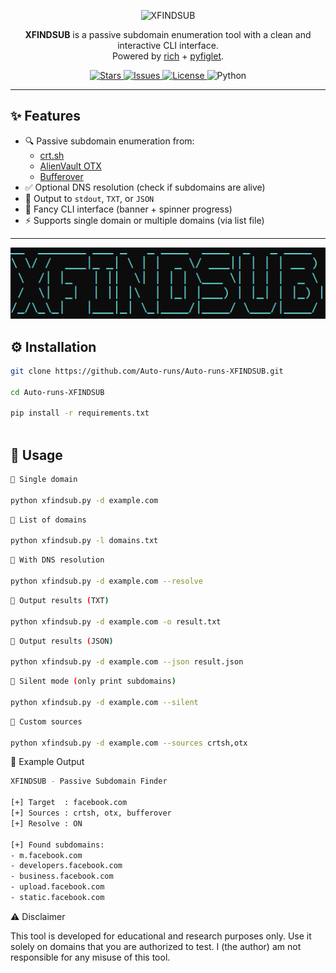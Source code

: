 <p align="center">
  <img src="https://img.shields.io/badge/XFINDSUB-Passive%20Subdomain%20Enumeration-blue?style=for-the-badge&logo=python" alt="XFINDSUB">
</p>

<p align="center">
  <b>XFINDSUB</b> is a passive subdomain enumeration tool with a clean and interactive CLI interface.<br>
  Powered by <a href="https://github.com/Textualize/rich">rich</a> + <a href="https://pypi.org/project/pyfiglet/">pyfiglet</a>.
</p>

<p align="center">
  <a href="https://github.com/Auto-runs/Auto-runs-XFINDSUB/stargazers">
    <img src="https://img.shields.io/github/stars/Auto-runs/Auto-runs-XFINDSUB?style=social" alt="Stars">
  </a>
  <a href="https://github.com/Auto-runs/Auto-runs-XFINDSUB/issues">
    <img src="https://img.shields.io/github/issues/Auto-runs/Auto-runs-XFINDSUB" alt="Issues">
  </a>
  <a href="https://github.com/Auto-runs/Auto-runs-XFINDSUB/blob/main/LICENSE">
    <img src="https://img.shields.io/github/license/Auto-runs/Auto-runs-XFINDSUB" alt="License">
  </a>
  <img src="https://img.shields.io/badge/python-3.8%2B-blue" alt="Python">
</p>

---

## ✨ Features
- 🔍 Passive subdomain enumeration from:
  - [crt.sh](https://crt.sh)
  - [AlienVault OTX](https://otx.alienvault.com)
  - [Bufferover](https://dns.bufferover.run)
- ✅ Optional DNS resolution (check if subdomains are alive)
- 📂 Output to `stdout`, `TXT`, or `JSON`
- 🎨 Fancy CLI interface (banner + spinner progress)
- ⚡ Supports single domain or multiple domains (via list file)

---
<p align="center"> <img src="photo.png" alt="demo" width="700"> </p>

## ⚙️ Installation
```bash
git clone https://github.com/Auto-runs/Auto-runs-XFINDSUB.git

cd Auto-runs-XFINDSUB

pip install -r requirements.txt
 
```
## 📌 Usage
```bash
🔹 Single domain

python xfindsub.py -d example.com
```
```bash
🔹 List of domains

python xfindsub.py -l domains.txt
```
```bash
🔹 With DNS resolution

python xfindsub.py -d example.com --resolve
```
```bash
🔹 Output results (TXT)

python xfindsub.py -d example.com -o result.txt
```
```bash
🔹 Output results (JSON)

python xfindsub.py -d example.com --json result.json
```
```bash
🔹 Silent mode (only print subdomains)

python xfindsub.py -d example.com --silent
```
```bash
🔹 Custom sources

python xfindsub.py -d example.com --sources crtsh,otx
```

📌 Example Output
```bash
XFINDSUB - Passive Subdomain Finder

[+] Target  : facebook.com
[+] Sources : crtsh, otx, bufferover
[+] Resolve : ON

[+] Found subdomains:
- m.facebook.com
- developers.facebook.com
- business.facebook.com
- upload.facebook.com
- static.facebook.com
```

⚠️ Disclaimer

This tool is developed for educational and research purposes only.
Use it solely on domains that you are authorized to test.
I (the author) am not responsible for any misuse of this tool.

